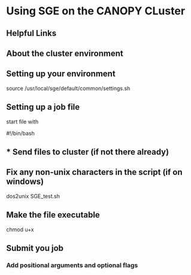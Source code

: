 # Using SGE on the CANOPY CLuster

## Helpful Links

## About the cluster environment

## Setting up your environment

source /usr/local/sge/default/common/settings.sh

## Setting up a job file

start file with 

#!/bin/bash

## * Send files to cluster (if not there already)

## Fix any non-unix characters in the script (if on windows)

dos2unix SGE_test.sh

##  Make the file executable

chmod u+x

## Submit you job

### Add positional arguments and optional flags

